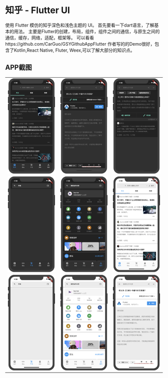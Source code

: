
# 知乎 - Flutter UI

使用 Flutter 模仿的知乎深色和浅色主题的 UI。
首先要看一下dart语言，了解基本的用法。
主要是Flutter的创建，布局，组件，组件之间的通信，与原生之间的通信，缓存，网络，适配，框架等。
可以看看https://github.com/CarGuo/GSYGithubAppFlutter 作者写的的Demo很好，包含了Kotlin,React Native, Fluter, Weex,可以了解大部分的知识点。

## APP截图
<table>
  <tr>
    <td><img src="./image/1.png"></td>
    <td><img src="./image/2.png"></td>
    <td><img src="./image/3.png"></td>
  </tr>
    <tr>
    <td><img src="./image/4.png"></td>
    <td><img src="./image/5.png">	</td>
    <td><img src="./image/6.png"></td>
  </tr>
  <tr>
    <td><img src="./image/7.png"></td>
    <td><img src="./image/8.png">	</td>
    <td><img src="./image/9.png">	</td>
  </tr>
</table>
